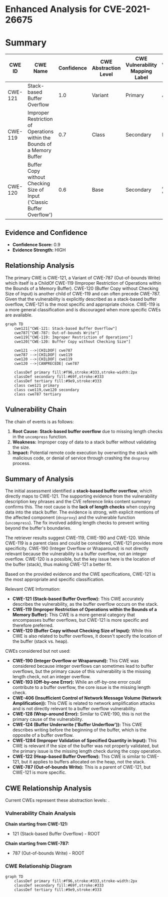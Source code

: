 # Enhanced Analysis for CVE-2021-26675

# Summary
| CWE ID | CWE Name | Confidence | CWE Abstraction Level | CWE Vulnerability Mapping Label | CWE-Vulnerability Mapping Notes |
|---|---|---|---|---|---|
| CWE-121 | Stack-based Buffer Overflow | 1.0 | Variant | Primary | Allowed |
| CWE-119 | Improper Restriction of Operations within the Bounds of a Memory Buffer | 0.7 | Class | Secondary | Discouraged |
| CWE-120 | Buffer Copy without Checking Size of Input ('Classic Buffer Overflow') | 0.6 | Base | Secondary | Allowed-with-Review |

## Evidence and Confidence

*   **Confidence Score:** 0.9
*   **Evidence Strength:** HIGH

## Relationship Analysis
The primary CWE is CWE-121, a Variant of CWE-787 (Out-of-bounds Write) which itself is a ChildOf CWE-119 (Improper Restriction of Operations within the Bounds of a Memory Buffer). CWE-120 (Buffer Copy without Checking Size of Input) is another child of CWE-119 and can often precede CWE-787. Given that the vulnerability is explicitly described as a stack-based buffer overflow, CWE-121 is the most specific and appropriate choice. CWE-119 is a more general classification and is discouraged when more specific CWEs are available.

```mermaid
graph TD
    cwe121["CWE-121: Stack-based Buffer Overflow"]
    cwe787["CWE-787: Out-of-bounds Write"]
    cwe119["CWE-119: Improper Restriction of Operations"]
    cwe120["CWE-120: Buffer Copy without Checking Size"]

    cwe121 -->|CHILDOF| cwe787
    cwe787 -->|CHILDOF| cwe119
    cwe120 -->|CHILDOF| cwe119
    cwe120 -->|CANPRECEDE| cwe787

    classDef primary fill:#f96,stroke:#333,stroke-width:2px
    classDef secondary fill:#69f,stroke:#333
    classDef tertiary fill:#9e9,stroke:#333
    class cwe121 primary
    class cwe119,cwe120 secondary
    class cwe787 tertiary
```

## Vulnerability Chain
The chain of events is as follows:
1.  **Root Cause:** **Stack-based buffer overflow** due to missing length checks in the `uncompress` function.
2.  **Weakness:** Improper copy of data to a stack buffer without validating the size.
3.  **Impact:** Potential remote code execution by overwriting the stack with malicious code, or denial of service through crashing the `dnsproxy` process.

## Summary of Analysis
The initial assessment identified a **stack-based buffer overflow**, which directly maps to CWE-121. The supporting evidence from the vulnerability description key phrases and the CVE reference links content summary confirms this. The root cause is the **lack of length checks** when copying data into the stack buffer. The evidence is strong, with explicit mentions of the affected component (`dnsproxy`) and the vulnerable function (`uncompress`). The fix involved adding length checks to prevent writing beyond the buffer's boundaries.

The retriever results suggest CWE-119, CWE-190 and CWE-120. While CWE-119 is a parent class and could be considered, CWE-121 provides more specificity. CWE-190 (Integer Overflow or Wraparound) is not directly relevant because the vulnerability is a buffer overflow, not an integer overflow. CWE-120 is a possible, but the key issue here is the location of the buffer (stack), thus making CWE-121 a better fit.

Based on the provided evidence and the CWE specifications, CWE-121 is the most appropriate and specific classification.

Relevant CWE Information:

*   **CWE-121 (Stack-based Buffer Overflow):** This CWE accurately describes the vulnerability, as the buffer overflow occurs on the stack.
*   **CWE-119 (Improper Restriction of Operations within the Bounds of a Memory Buffer):** This CWE is a more general category that encompasses buffer overflows, but CWE-121 is more specific and therefore preferred.
*   **CWE-120 (Buffer Copy without Checking Size of Input):** While this CWE is also related to buffer overflows, it doesn't specify the location of the buffer (stack vs. heap).

CWEs considered but not used:

*   **CWE-190 (Integer Overflow or Wraparound):** This CWE was considered because integer overflows can sometimes lead to buffer overflows, but the primary cause of this vulnerability is the missing length check, not an integer overflow.
*   **CWE-193 (Off-by-one Error):** While an off-by-one error could contribute to a buffer overflow, the core issue is the missing length check.
*   **CWE-406 (Insufficient Control of Network Message Volume (Network Amplification)):** This CWE is related to network amplification attacks and is not directly relevant to a buffer overflow vulnerability.
*   **CWE-128 (Wrap-around Error):** Similar to CWE-190, this is not the primary cause of the vulnerability.
*   **CWE-124 (Buffer Underwrite ('Buffer Underflow')):** This CWE describes writing before the beginning of the buffer, which is the opposite of a buffer overflow.
*   **CWE-1284 (Improper Validation of Specified Quantity in Input):** This CWE is relevant if the size of the buffer was not properly validated, but the primary issue is the missing length check during the copy operation.
*   **CWE-122 (Heap-based Buffer Overflow):** This CWE is similar to CWE-121, but it applies to buffers allocated on the heap, not the stack.
*   **CWE-787 (Out-of-bounds Write):** This is a parent of CWE-121, but CWE-121 is more specific.


## CWE Relationship Analysis

Current CWEs represent these abstraction levels: .


### Vulnerability Chain Analysis

**Chain starting from CWE-121:**
- 121 (Stack-based Buffer Overflow) - ROOT


**Chain starting from CWE-787:**
- 787 (Out-of-bounds Write) - ROOT



### CWE Relationship Diagram

```mermaid
graph TD
    classDef primary fill:#f96,stroke:#333,stroke-width:2px
    classDef secondary fill:#69f,stroke:#333
    classDef tertiary fill:#9e9,stroke:#333
```